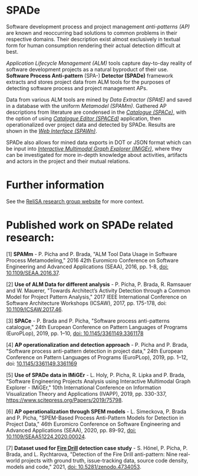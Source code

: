 # SPADe
Software development process and project management _anti-patterns (AP)_ are known and reoccurring bad solutions to common problems in their respective domains. Their description exist almost exclusively in textual form for human consumption rendering their actual detection difficult at best.

_Application Lifecycle Management (ALM)_ tools capture day-to-day reality of software development projects as a natural byproduct of their use.
**Software Process Anti-pattern** (SPA-) **Detector (SPADe)** framework extracts and stores project data from ALM tools for the purposes of detecting software process and project management APs.

Data from various ALM tools are mined by _Data Extractor (SPAtE)_ and saved in a database with the uniform _Metamodel (SPAMm)_. Gathered AP descriptions from literature are condensed in the _[Catalogue (SPACe)](https://github.com/ReliSA/Software-process-antipatterns-catalogue/blob/master/Antipatterns_catalogue.md)_, with the option of using _[Catalogue Editor (SPACEd)](https://github.com/ReliSA/Software-process-antipatterns-catalogue/blob/master/Antipatterns_catalogue.md)_ application, then operationalized over project data and detected by SPADe. Results are shown in the _[Web Interface (SPAWn)](https://github.com/ReliSA/SPADe-Web-GUI)_.

SPADe also allows for mined data exports in DOT or JSON format which can be input into _[Interactive Multimodal Graph Explorer (IMiGEr)](https://github.com/ReliSA/IMiGEr)_, where they can be investigated for more in-depth knowledge about activities, artifacts and actors in the project and their mutual relations.

# Further information
See the [ReliSA research group website](http://relisa.kiv.zcu.cz/areas/) for more context.

# Published work on SPADe related research:

\[1\] **SPAMm** - P. Pícha and P. Brada, "ALM Tool Data Usage in Software Process Metamodeling," 2016 42th Euromicro Conference on Software Engineering and Advanced Applications (SEAA), 2016, pp. 1-8, [doi: 10.1109/SEAA.2016.37](https://ieeexplore.ieee.org/abstract/document/7592768).

\[2\] **Use of ALM Data for different analysis** - P. Pícha, P. Brada, R. Ramsauer and W. Mauerer, "Towards Architect’s Activity Detection through a Common Model for Project Pattern Analysis," 2017 IEEE International Conference on Software Architecture Workshops (ICSAW), 2017, pp. 175-178, doi: [10.1109/ICSAW.2017.46](https://ieeexplore.ieee.org/abstract/document/7958478).

\[3\] **SPACe** - P. Brada and P. Picha, "Software process anti-patterns catalogue," 24th European Conference on Pattern Languages of Programs (EuroPLop), 2019, pp. 1–10, [doi: 10.1145/3361149.3361178](https://dl.acm.org/doi/abs/10.1145/3361149.3361178)

\[4\] **AP operationalization and detection approach** - P. Picha and P. Brada, "Software process anti-pattern detection in project data," 24th European Conference on Pattern Languages of Programs (EuroPLop), 2019, pp. 1–12, doi: [10.1145/3361149.3361169](https://dl.acm.org/doi/abs/10.1145/3361149.3361169)

\[5\] **Use of SPADe data in IMiGEr** - L. Holy, P. Picha, R. Lipka and P. Brada, "Software Engineering Projects Analysis using Interactive Multimodal Graph Explorer - IMiGEr," 10th International Conference on Information Visualization Theory and Applications (IVAPP), 2019, pp. 330-337, https://www.scitepress.org/Papers/2019/75798.

\[6\] **AP operationalization through SPEM models** - L. Simeckova, P. Brada and P. Picha, "SPEM-Based Process Anti-Pattern Models for Detection in Project Data," 46th Euromicro Conference on Software Engineering and Advanced Applications (SEAA), 2020, pp. 89-92, [doi: 10.1109/SEAA51224.2020.00024](https://ieeexplore.ieee.org/abstract/document/9226339).

\[7\] **Dataset used for [Fire Drill](https://github.com/ReliSA/Software-process-antipatterns-catalogue/blob/master/catalogue/Fire_Drill.md) detection case study** - S. Hönel, P. Pícha, P. Brada, and L. Rychtarova, "Detection of the Fire Drill anti-pattern: Nine real-world projects with ground truth, issue-tracking data, source code density, models and code," 2021, [doi: 10.5281/zenodo.4734053](https://www.diva-portal.org/smash/record.jsf?pid=diva2%3A1548956&dswid=-6852).
